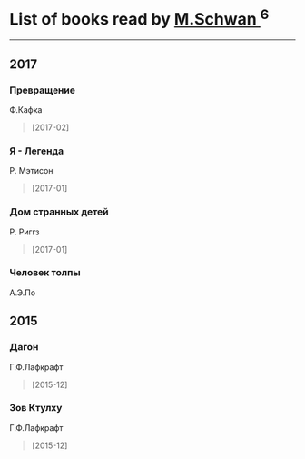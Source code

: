 # List of books read by [M.Schwan ](https://plus.google.com/101892939810731181399)<sup>6</sup>
---

## 2017

### Превращение
Ф.Кафка
> [2017-02] 


### Я - Легенда
Р. Мэтисон
> [2017-01] 


### Дом странных детей
Р. Риггз
> [2017-01] 


### Человек толпы
А.Э.По



## 2015

### Дагон
Г.Ф.Лафкрафт
> [2015-12] 


### Зов Ктулху
Г.Ф.Лафкрафт
> [2015-12] 




